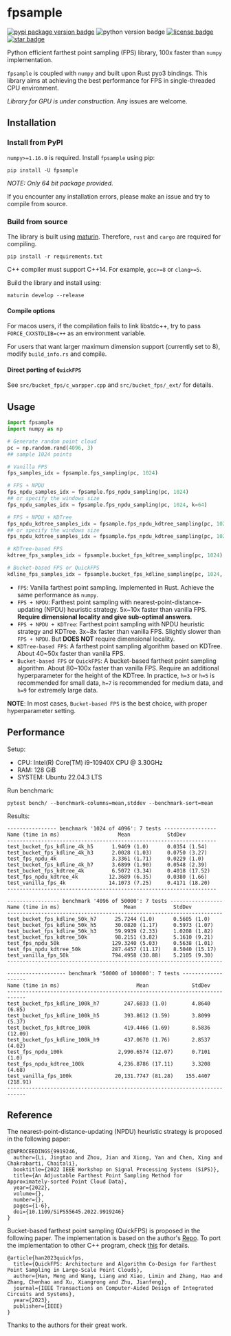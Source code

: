 # fpsample
[![pypi package version badge](https://img.shields.io/pypi/v/fpsample)](https://pypi.org/project/fpsample/)
![python version badge](https://img.shields.io/badge/python-%3E%3D3.7-blue)
[![license badge](https://img.shields.io/github/license/leonardodalinky/fpsample)](https://github.com/leonardodalinky/fpsample/blob/main/LICENSE)
[![star badge](https://img.shields.io/github/stars/leonardodalinky/fpsample?style=social)](https://github.com/leonardodalinky/fpsample)

Python efficient farthest point sampling (FPS) library, 100x faster than `numpy` implementation.

`fpsample` is coupled with `numpy` and built upon Rust pyo3 bindings. This library aims at achieving the best performance for FPS in single-threaded CPU environment.

*Library for GPU is under construction*. Any issues are welcome.

## Installation

### Install from PyPI

`numpy>=1.16.0` is required. Install `fpsample` using pip:

```shell
pip install -U fpsample
```

*NOTE: Only 64 bit package provided.*

If you encounter any installation errors, please make an issue and try to compile from source.

### Build from source

The library is built using [maturin](https://github.com/PyO3/maturin). Therefore, `rust` and `cargo` are required for compiling.

```shell
pip install -r requirements.txt
```

C++ compiler must support C++14. For example, `gcc>=8` or `clang>=5`.

Build the library and install using:
```shell
maturin develop --release
```

#### Compile options

For macos users, if the compilation fails to link libstdc++, try to pass `FORCE_CXXSTDLIB=c++` as an environment variable.

For users that want larger maximum dimension support (currently set to 8), modify `build_info.rs` and compile.

#### Direct porting of `QuickFPS`

See `src/bucket_fps/c_warpper.cpp` and `src/bucket_fps/_ext/` for details.

## Usage

```python
import fpsample
import numpy as np

# Generate random point cloud
pc = np.random.rand(4096, 3)
## sample 1024 points

# Vanilla FPS
fps_samples_idx = fpsample.fps_sampling(pc, 1024)

# FPS + NPDU
fps_npdu_samples_idx = fpsample.fps_npdu_sampling(pc, 1024)
## or specify the windows size
fps_npdu_samples_idx = fpsample.fps_npdu_sampling(pc, 1024, k=64)

# FPS + NPDU + KDTree
fps_npdu_kdtree_samples_idx = fpsample.fps_npdu_kdtree_sampling(pc, 1024)
## or specify the windows size
fps_npdu_kdtree_samples_idx = fpsample.fps_npdu_kdtree_sampling(pc, 1024, k=64)

# KDTree-based FPS
kdtree_fps_samples_idx = fpsample.bucket_fps_kdtree_sampling(pc, 1024)

# Bucket-based FPS or QuickFPS
kdline_fps_samples_idx = fpsample.bucket_fps_kdline_sampling(pc, 1024, h=3)
```

* `FPS`: Vanilla farthest point sampling. Implemented in Rust. Achieve the same performance as `numpy`.
* `FPS + NPDU`: Farthest point sampling with nearest-point-distance-updating (NPDU) heuristic strategy. 5x~10x faster than vanilla FPS. **Require dimensional locality and give sub-optimal answers**.
* `FPS + NPDU + KDTree`: Farthest point sampling with NPDU heuristic strategy and KDTree. 3x~8x faster than vanilla FPS. Slightly slower than `FPS + NPDU`. But **DOES NOT** require dimensional locality.
* `KDTree-based FPS`: A farthest point sampling algorithm based on KDTree. About 40~50x faster than vanilla FPS.
* `Bucket-based FPS` or `QuickFPS`: A bucket-based farthest point sampling algorithm. About 80~100x faster than vanilla FPS. Require an additional hyperparameter for the height of the KDTree. In practice, `h=3` or `h=5` is recommended for small data, `h=7` is recommended for medium data, and `h=9` for extremely large data.

**NOTE**: In most cases, `Bucket-based FPS` is the best choice, with proper hyperparameter setting.

## Performance
Setup:
  - CPU: Intel(R) Core(TM) i9-10940X CPU @ 3.30GHz
  - RAM: 128 GiB
  - SYSTEM: Ubuntu 22.04.3 LTS

Run benchmark:
```shell
pytest bench/ --benchmark-columns=mean,stddev --benchmark-sort=mean
```

Results:
```
---------------- benchmark '1024 of 4096': 7 tests -----------------
Name (time in ms)                   Mean            StdDev
--------------------------------------------------------------------
test_bucket_fps_kdline_4k_h5      1.9469 (1.0)      0.0354 (1.54)
test_bucket_fps_kdline_4k_h3      2.0028 (1.03)     0.0750 (3.27)
test_fps_npdu_4k                  3.3361 (1.71)     0.0229 (1.0)
test_bucket_fps_kdline_4k_h7      3.6899 (1.90)     0.0548 (2.39)
test_bucket_fps_kdtree_4k         6.5072 (3.34)     0.4018 (17.52)
test_fps_npdu_kdtree_4k          12.3689 (6.35)     0.0380 (1.66)
test_vanilla_fps_4k              14.1073 (7.25)     0.4171 (18.20)
--------------------------------------------------------------------

----------------- benchmark '4096 of 50000': 7 tests -----------------
Name (time in ms)                     Mean            StdDev
----------------------------------------------------------------------
test_bucket_fps_kdline_50k_h7      25.7244 (1.0)      0.5605 (1.0)
test_bucket_fps_kdline_50k_h5      30.0820 (1.17)     0.5973 (1.07)
test_bucket_fps_kdline_50k_h3      59.9939 (2.33)     1.0208 (1.82)
test_bucket_fps_kdtree_50k         98.2151 (3.82)     5.1610 (9.21)
test_fps_npdu_50k                 129.3240 (5.03)     0.5638 (1.01)
test_fps_npdu_kdtree_50k          287.4457 (11.17)    8.5040 (15.17)
test_vanilla_fps_50k              794.4958 (30.88)    5.2105 (9.30)
----------------------------------------------------------------------

------------------- benchmark '50000 of 100000': 7 tests -------------------
Name (time in ms)                         Mean              StdDev
----------------------------------------------------------------------------
test_bucket_fps_kdline_100k_h7        247.6833 (1.0)        4.8640 (6.85)
test_bucket_fps_kdline_100k_h5        393.8612 (1.59)       3.8099 (5.37)
test_bucket_fps_kdtree_100k           419.4466 (1.69)       8.5836 (12.09)
test_bucket_fps_kdline_100k_h9        437.0670 (1.76)       2.8537 (4.02)
test_fps_npdu_100k                  2,990.6574 (12.07)      0.7101 (1.0)
test_fps_npdu_kdtree_100k           4,236.8786 (17.11)      3.3208 (4.68)
test_vanilla_fps_100k              20,131.7747 (81.28)    155.4407 (218.91)
----------------------------------------------------------------------------
```

## Reference
The nearest-point-distance-updating (NPDU) heuristic strategy is proposed in the following paper:
```
@INPROCEEDINGS{9919246,
  author={Li, Jingtao and Zhou, Jian and Xiong, Yan and Chen, Xing and Chakrabarti, Chaitali},
  booktitle={2022 IEEE Workshop on Signal Processing Systems (SiPS)},
  title={An Adjustable Farthest Point Sampling Method for Approximately-sorted Point Cloud Data},
  year={2022},
  volume={},
  number={},
  pages={1-6},
  doi={10.1109/SiPS55645.2022.9919246}
}
```

Bucket-based farthest point sampling (QuickFPS) is proposed in the following paper. The implementation is based on the author's [Repo](https://github.com/hanm2019/bucket-based_farthest-point-sampling_CPU). To port the implementation to other C++ program, check [this](https://github.com/leonardodalinky/fpsample/tree/main/src/bucket_fps/_ext) for details.
```
@article{han2023quickfps,
  title={QuickFPS: Architecture and Algorithm Co-Design for Farthest Point Sampling in Large-Scale Point Clouds},
  author={Han, Meng and Wang, Liang and Xiao, Limin and Zhang, Hao and Zhang, Chenhao and Xu, Xiangrong and Zhu, Jianfeng},
  journal={IEEE Transactions on Computer-Aided Design of Integrated Circuits and Systems},
  year={2023},
  publisher={IEEE}
}
```

Thanks to the authors for their great work.

